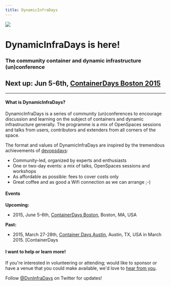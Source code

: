 ```yaml
---
title: DynamicInfraDays
---
```


<img src="http://dynamicinfradays.org/img/logo.png" style="margin-left:auto;margin-right:auto;display:block">

# DynamicInfraDays is here!
### The community container and dynamic infrastructure (un)conference

## Next up: Jun 5-6th, **[ContainerDays Boston 2015](/events/2015-austin/)**

-----

#### What is DynamicInfraDays?

DynamicInfraDays is a series of community (un)conferences to encourage discussion and learning on the subject of containers and dynamic infrastructure generally. The programme is a mix of OpenSpaces sessions and talks from users, contributors and extenders from all corners of the space.

The format and values of DynamicInfraDays are inspired by the tremendous achievements of [devopsdays](http://devopsdays.org/):

* Community-led, organized by experts and enthusiasts
* One or two-day events: a mix of talks, OpenSpaces sessions and workshops
* As affordable as possible: fees to cover costs only
* Great coffee and as good a Wifi connection as we can arrange ;-)

#### Events

**Upcoming:**

* 2015, June 5-6th, [ContainerDays Boston](/events/2015-boston/), Boston, MA, USA

**Past:**

* 2015, March 27-28th, [Container Days Austin](/events/2015-austin/), Austin, TX, USA in March 2015. [ContainerDays 

#### I want to help or learn more!

If you're interested in volunteering or attending; would like to sponsor or have a venue that you could make available, we'd love to [hear from you](mailto:info@dynamicinfradays.org).

Follow [@DynInfraDays](http://twitter.com/DynInfraDays) on Twitter for updates!
